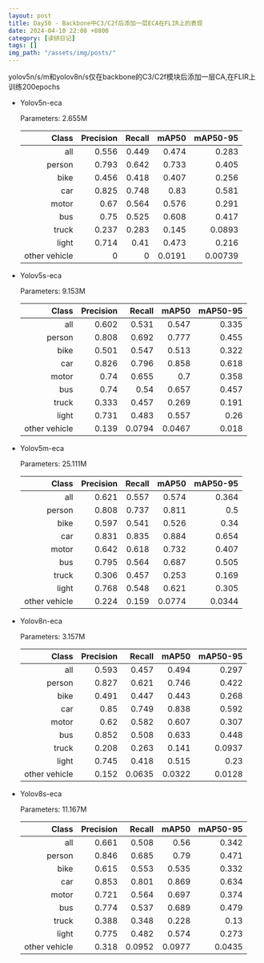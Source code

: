 ```yaml
---
layout: post
title: Day50 - Backbone中C3/C2f后添加一层ECA在FLIR上的表现
date: 2024-04-10 22:08 +0800
category: [读研日记]
tags: []
img_path: "/assets/img/posts/"
---
```


yolov5n/s/m和yolov8n/s仅在backbone的C3/C2f模块后添加一层CA,在FLIR上训练200epochs

- Yolov5n-eca

    Parameters: 2.655M

    |                Class| Precision|    Recall|     mAP50|  mAP50-95|
    |                 ---:|      ---:|      ---:|      ---:|      ---:|
    |                  all|     0.556|     0.449|     0.474|     0.283|
    |               person|     0.793|     0.642|     0.733|     0.405|
    |                 bike|     0.456|     0.418|     0.407|     0.256|
    |                  car|     0.825|     0.748|      0.83|     0.581|
    |                motor|      0.67|     0.564|     0.576|     0.291|
    |                  bus|      0.75|     0.525|     0.608|     0.417|
    |                truck|     0.237|     0.283|     0.145|    0.0893|
    |                light|     0.714|      0.41|     0.473|     0.216|
    |        other vehicle|         0|         0|    0.0191|   0.00739|

- Yolov5s-eca

    Parameters: 9.153M

    |                Class| Precision|    Recall|     mAP50|  mAP50-95|
    |                 ---:|      ---:|      ---:|      ---:|      ---:|
    |                  all|     0.602|     0.531|     0.547|     0.335|
    |               person|     0.808|     0.692|     0.777|     0.455|
    |                 bike|     0.501|     0.547|     0.513|     0.322|
    |                  car|     0.826|     0.796|     0.858|     0.618|
    |                motor|      0.74|     0.655|       0.7|     0.358|
    |                  bus|      0.74|      0.54|     0.657|     0.457|
    |                truck|     0.333|     0.457|     0.269|     0.191|
    |                light|     0.731|     0.483|     0.557|      0.26|
    |        other vehicle|     0.139|    0.0794|    0.0467|     0.018|

- Yolov5m-eca

    Parameters: 25.111M

    |                Class| Precision|    Recall|     mAP50|  mAP50-95|
    |                 ---:|      ---:|      ---:|      ---:|      ---:|
    |                  all|     0.621|     0.557|     0.574|     0.364|
    |               person|     0.808|     0.737|     0.811|       0.5|
    |                 bike|     0.597|     0.541|     0.526|      0.34|
    |                  car|     0.831|     0.835|     0.884|     0.654|
    |                motor|     0.642|     0.618|     0.732|     0.407|
    |                  bus|     0.795|     0.564|     0.687|     0.505|
    |                truck|     0.306|     0.457|     0.253|     0.169|
    |                light|     0.768|     0.548|     0.621|     0.305|
    |        other vehicle|     0.224|     0.159|    0.0774|    0.0344|

- Yolov8n-eca

    Parameters: 3.157M

    |                Class| Precision|    Recall|     mAP50|  mAP50-95|
    |                 ---:|      ---:|      ---:|      ---:|      ---:|
    |                  all|     0.593|     0.457|     0.494|     0.297|
    |               person|     0.827|     0.621|     0.746|     0.422|
    |                 bike|     0.491|     0.447|     0.443|     0.268|
    |                  car|      0.85|     0.749|     0.838|     0.592|
    |                motor|      0.62|     0.582|     0.607|     0.307|
    |                  bus|     0.852|     0.508|     0.633|     0.448|
    |                truck|     0.208|     0.263|     0.141|    0.0937|
    |                light|     0.745|     0.418|     0.515|      0.23|
    |        other vehicle|     0.152|    0.0635|    0.0322|    0.0128|

- Yolov8s-eca

    Parameters: 11.167M

    |                Class| Precision|    Recall|     mAP50|  mAP50-95|
    |                 ---:|      ---:|      ---:|      ---:|      ---:|
    |                  all|     0.661|     0.508|      0.56|     0.342|
    |               person|     0.846|     0.685|      0.79|     0.471|
    |                 bike|     0.615|     0.553|     0.535|     0.332|
    |                  car|     0.853|     0.801|     0.869|     0.634|
    |                motor|     0.721|     0.564|     0.697|     0.374|
    |                  bus|     0.774|     0.537|     0.689|     0.479|
    |                truck|     0.388|     0.348|     0.228|      0.13|
    |                light|     0.775|     0.482|     0.574|     0.273|
    |        other vehicle|     0.318|    0.0952|    0.0977|    0.0435|

